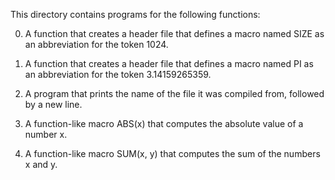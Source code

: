 This directory contains programs for the following functions:

0. A function that creates a header file that defines a macro named SIZE as an abbreviation for the token 1024.

1. A function that creates a header file that defines a macro named PI as an abbreviation for the token 3.14159265359.

2. A program that prints the name of the file it was compiled from, followed by a new line.

3. A function-like macro ABS(x) that computes the absolute value of a number x.

4. A function-like macro SUM(x, y) that computes the sum of the numbers x and y.
